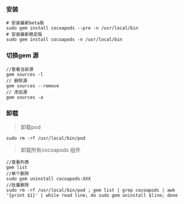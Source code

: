 ### 安装
```
# 安装最新beta版
sudo gem install cocoapods --pre -n /usr/local/bin
# 安装最新稳定版
sudo gem install cocoapods -n /usr/local/bin
```
### 切换gem 源
```
//查看当前源 
gem sources -l
// 删除源
gem sources --remove
// 添加源
gem sources -a 
```



### 卸载

> 卸载pod
```
sudo rm -rf /usr/local/bin/pod
```
> 卸载所有cocoapods 组件
```
//查看列表
gem list
//单个删除
sudo gem uninstall cocoapods-XXX
//批量删除
sudo rm -rf /usr/local/bin/pod ; gem list | grep cocoapods | awk '{print $1}' | while read line; do sudo gem uninstall $line; done
```